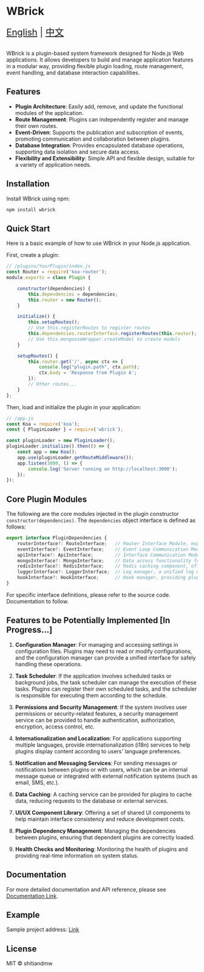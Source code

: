 # WBrick


<div style="font-size: 1.5rem;">
  <a href="./README.md">English</a> |
  <a href="./README_CN.md">中文</a>
</div>
</br>


WBrick is a plugin-based system framework designed for Node.js Web applications. It allows developers to build and manage application features in a modular way, providing flexible plugin loading, route management, event handling, and database interaction capabilities.

## Features

- **Plugin Architecture**: Easily add, remove, and update the functional modules of the application.
- **Route Management**: Plugins can independently register and manage their own routes.
- **Event-Driven**: Supports the publication and subscription of events, promoting communication and collaboration between plugins.
- **Database Integration**: Provides encapsulated database operations, supporting data isolation and secure data access.
- **Flexibility and Extensibility**: Simple API and flexible design, suitable for a variety of application needs.

## Installation

Install WBrick using npm:

```bash
npm install wbrick
```

## Quick Start
Here is a basic example of how to use WBrick in your Node.js application.

First, create a plugin:

```javascript
// /plugins/YourPlugin/index.js
const Router = require('koa-router');
module.exports = class Plugin {

    constructor(dependencies) {
        this.dependencies = dependencies;
        this.router = new Router();
    }

    initialize() {
        this.setupRoutes();
        // Use this.registerRoutes to register routes
        this.dependencies.routerInterface.registerRoutes(this.router);
        // Use this.mongooseWrapper.createModel to create models
    }

    setupRoutes() {
        this.router.get('/', async ctx => {
            console.log("plugin.path", ctx.path);
            ctx.body = 'Response from Plugin A';
        });
        // Other routes...
    }
};
```

Then, load and initialize the plugin in your application:

```javascript
// /app.js
const Koa = require('koa');
const { PluginLoader } = require('wbrick');

const pluginLoader = new PluginLoader();
pluginLoader.initialize().then(() => {
    const app = new Koa();
    app.use(pluginLoader.getRouteMiddleware());
    app.listen(3000, () => {
        console.log('Server running on http://localhost:3000');
    });
});
```

## Core Plugin Modules

The following are the core modules injected in the plugin constructor `constructor(dependencies)`. The `dependencies` object interface is defined as follows:

```javascript
export interface PluginDependencies {
    routerInterface?: RouteInterface;   // Router Interface Module, exposes router registration methods, allowing each plugin to have its own routes.
    eventInterface?: EventInterface;    // Event Loop Communication Module, implements inter-plugin event communication through event publishing, subscribing, and unsubscribing. The interface is as follows:
    apiInterface?: ApiInterface;        // Interface Communication Module, enables plugin API registration and invocation, facilitating communication between plugins.
    mongoInterface?: MongoInterface;    // Data access functionality for the MongoDB component, providing MongoDB database management capabilities.
    redisInterface?: RedisInterface;    // Redis caching component, offering caching read and write functionality.
    loggerInterface?: LoggerInterface;  // Log manager, a unified log manager that allows plugins to record their own logs.
    hookInterface?: HookInterface;      // Hook manager, providing plug-in direct hook function registration and triggering
}
```
For specific interface definitions, please refer to the source code. Documentation to follow.

## Features to be Potentially Implemented [In Progress...]

1. **Configuration Manager**: For managing and accessing settings in configuration files. Plugins may need to read or modify configurations, and the configuration manager can provide a unified interface for safely handling these operations.

2. **Task Scheduler**: If the application involves scheduled tasks or background jobs, the task scheduler can manage the execution of these tasks. Plugins can register their own scheduled tasks, and the scheduler is responsible for executing them according to the schedule.

3. **Permissions and Security Management**: If the system involves user permissions or security-related features, a security management service can be provided to handle authentication, authorization, encryption, access control, etc.

4. **Internationalization and Localization**: For applications supporting multiple languages, provide internationalization (i18n) services to help plugins display content according to users' language preferences.

5. **Notification and Messaging Services**: For sending messages or notifications between plugins or with users, which can be an internal message queue or integrated with external notification systems (such as email, SMS, etc.).

6. **Data Caching**: A caching service can be provided for plugins to cache data, reducing requests to the database or external services.

7. **UI/UX Component Library**: Offering a set of shared UI components to help maintain interface consistency and reduce development costs.

8. **Plugin Dependency Management**: Managing the dependencies between plugins, ensuring that dependent plugins are correctly loaded.

9. **Health Checks and Monitoring**: Monitoring the health of plugins and providing real-time information on system status.

## Documentation

For more detailed documentation and API reference, please see [Documentation Link]().

## Example

Sample project address: [Link](https://github.com/shitiandmw/wbrick-demo.git)


## License
MIT © shitiandmw